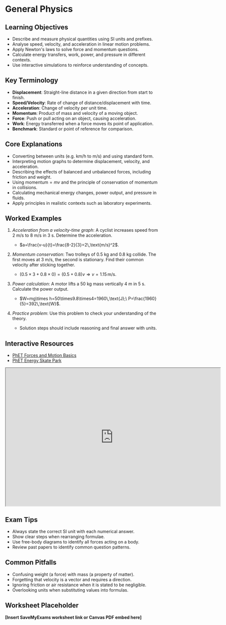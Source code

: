 # General Physics

## Learning Objectives
- Describe and measure physical quantities using SI units and prefixes.
- Analyse speed, velocity, and acceleration in linear motion problems.
- Apply Newton's laws to solve force and momentum questions.
- Calculate energy transfers, work, power, and pressure in different contexts.
- Use interactive simulations to reinforce understanding of concepts.

## Key Terminology
- **Displacement**: Straight-line distance in a given direction from start to finish.
- **Speed/Velocity**: Rate of change of distance/displacement with time.
- **Acceleration**: Change of velocity per unit time.
- **Momentum**: Product of mass and velocity of a moving object.
- **Force**: Push or pull acting on an object, causing acceleration.
- **Work**: Energy transferred when a force moves its point of application.
- **Benchmark**: Standard or point of reference for comparison.

## Core Explanations
- Converting between units (e.g. km/h to m/s) and using standard form.
- Interpreting motion graphs to determine displacement, velocity, and acceleration.
- Describing the effects of balanced and unbalanced forces, including friction and weight.
- Using $\text{momentum}=mv$ and the principle of conservation of momentum in collisions.
- Calculating mechanical energy changes, power output, and pressure in fluids.
- Apply principles in realistic contexts such as laboratory experiments.

## Worked Examples
1. *Acceleration from a velocity-time graph*: A cyclist increases speed from 2 m/s to 8 m/s in 3 s. Determine the acceleration.
   - $a=\frac{v-u}{t}=\frac{8-2}{3}=2\,\text{m/s}^2$.
2. *Momentum conservation*: Two trolleys of 0.5 kg and 0.8 kg collide. The first moves at 3 m/s, the second is stationary. Find their common velocity after sticking together.
   - $(0.5\times3+0.8\times0)=(0.5+0.8)v \Rightarrow v=1.15\,\text{m/s}$.
3. *Power calculation*: A motor lifts a 50 kg mass vertically 4 m in 5 s. Calculate the power output.
   - $W=mg\times h=50\times9.8\times4=1960\,\text{J};\ P=\frac{1960}{5}=392\,\text{W}$.

4. *Practice problem*: Use this problem to check your understanding of the theory.
   - Solution steps should include reasoning and final answer with units.
## Interactive Resources
- [PhET Forces and Motion Basics](https://phet.colorado.edu/en/simulation/forces-and-motion-basics)
- [PhET Energy Skate Park](https://phet.colorado.edu/en/simulation/energy-skate-park)
<iframe src="https://phet.colorado.edu/sims/html/forces-and-motion-basics/latest/forces-and-motion-basics_en.html" width="700" height="450" title="Interactive simulation" loading="lazy"></iframe>

## Exam Tips
- Always state the correct SI unit with each numerical answer.
- Show clear steps when rearranging formulae.
- Use free-body diagrams to identify all forces acting on a body.
- Review past papers to identify common question patterns.

## Common Pitfalls
- Confusing weight (a force) with mass (a property of matter).
- Forgetting that velocity is a vector and requires a direction.
- Ignoring friction or air resistance when it is stated to be negligible.
- Overlooking units when substituting values into formulas.

## Worksheet Placeholder
**[Insert SaveMyExams worksheet link or Canvas PDF embed here]**
